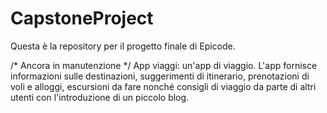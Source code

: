 # CapstoneProject
Questa è la repository per il progetto finale di Epicode.

/* Ancora in manutenzione */
App viaggi: un'app di viaggio. L'app fornisce informazioni sulle destinazioni, suggerimenti di itinerario, prenotazioni di voli e alloggi, escursioni da fare nonché consigli di viaggio da parte di altri utenti con l'introduzione di un piccolo blog.

